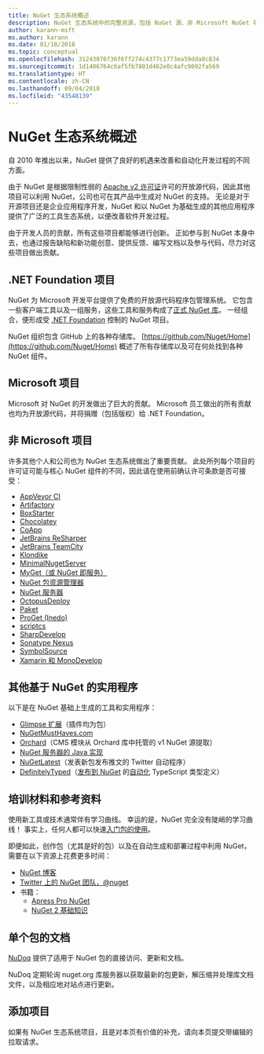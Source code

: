```yaml
---
title: NuGet 生态系统概述
description: NuGet 生态系统中的完整资源，包括 NuGet 源、非 Microsoft NuGet 项目、实用程序和培训材料。
author: karann-msft
ms.author: karann
ms.date: 01/18/2018
ms.topic: conceptual
ms.openlocfilehash: 31243076f36f6ff274c4377c1773ea59dda8c834
ms.sourcegitcommit: 1d1406764c6af5fb7801d462e0c4afc9092fa569
ms.translationtype: HT
ms.contentlocale: zh-CN
ms.lasthandoff: 09/04/2018
ms.locfileid: "43548139"
---
```

# <a name="an-overview-of-the-nuget-ecosystem"></a>NuGet 生态系统概述

自 2010 年推出以来，NuGet 提供了良好的机遇来改善和自动化开发过程的不同方面。

由于 NuGet 是根据限制性弱的 [Apache v2 许可证](http://choosealicense.com/licenses/apache/)许可的开放源代码，因此其他项目可以利用 NuGet，公司也可在其产品中生成对 NuGet 的支持。 无论是对于开源项目还是企业应用程序开发，NuGet 和以 NuGet 为基础生成的其他应用程序提供了广泛的工具生态系统，以便改善软件开发过程。

由于开发人员的贡献，所有这些项目都能够进行创新。 正如参与到 NuGet 本身中去，也通过报告缺陷和新功能创意、提供反馈、编写文档以及参与代码，尽力对这些项目做出贡献。

## <a name="net-foundation-projects"></a>.NET Foundation 项目

NuGet 为 Microsoft 开发平台提供了免费的开放源代码程序包管理系统。 它包含一些客户端工具以及一组服务，这些工具和服务构成了[正式 NuGet 库](http://www.nuget.org)。 一经组合，便形成受 [.NET Foundation](http://www.dotnetfoundation.org/) 控制的 NuGet 项目。

NuGet 组织包含 GitHub 上的各种存储库。 [https://github.com/Nuget/Home](https://github.com/Nuget/Home) 概述了所有存储库以及可在何处找到各种 NuGet 组件。

## <a name="microsoft-projects"></a>Microsoft 项目

Microsoft 对 NuGet 的开发做出了巨大的贡献。 Microsoft 员工做出的所有贡献也均为开放源代码，并将捐赠（包括版权）给 .NET Foundation。

## <a name="non-microsoft-projects"></a>非 Microsoft 项目

许多其他个人和公司也为 NuGet 生态系统做出了重要贡献。 此处所列每个项目的许可证可能与核心 NuGet 组件的不同，因此请在使用前确认许可条款是否可接受：

- [AppVeyor CI](https://www.appveyor.com/)
- [Artifactory](https://www.jfrog.com/artifactory/)
- [BoxStarter](http://boxstarter.org/)
- [Chocolatey](https://chocolatey.org/)
- [CoApp](http://coapp.org/)
- [JetBrains ReSharper](https://resharper-plugins.jetbrains.com/)
- [JetBrains TeamCity](https://www.jetbrains.com/teamcity/)
- [Klondike](https://github.com/themotleyfool/Klondike)
- [MinimalNugetServer](https://github.com/TanukiSharp/MinimalNugetServer)
- [MyGet（或 NuGet 即服务）](http://www.myget.org/)
- [NuGet 包资源管理器](https://github.com/NuGetPackageExplorer/NuGetPackageExplorer)
- [NuGet 服务器](http://nugetserver.net/)
- [OctopusDeploy](https://octopus.com/)
- [Paket](https://fsprojects.github.io/Paket/)
- [ProGet (Inedo)](http://inedo.com/proget)
- [scriptcs](http://scriptcs.net/)
- [SharpDevelop](http://community.sharpdevelop.net/blogs/mattward/archive/2011/01/23/NuGetSupportInSharpDevelop.aspx)
- [Sonatype Nexus](http://www.sonatype.com/nexus-repository-sonatype)
- [SymbolSource](http://www.symbolsource.org/Public)
- [Xamarin 和 MonoDevelop](https://github.com/mrward/monodevelop-nuget-addin)

## <a name="other-nuget-based-utilities"></a>其他基于 NuGet 的实用程序

以下是在 NuGet 基础上生成的工具和实用程序：

- [Glimpse 扩展](http://getglimpse.com/Packages)（插件均为包）
- [NuGetMustHaves.com](http://nugetmusthaves.com/)
- [Orchard](http://www.orchardproject.net/)（CMS 模块从 Orchard 库中托管的 v1 NuGet 源提取）
- [NuGet 服务器的 Java 实现](http://jonnyzzz.com/blog/2012/03/07/nuget-server-in-pure-java/)
- [NuGetLatest](https://twitter.com/NuGetLatest)（发表新包发布推文的 Twitter 自动程序）
- [DefinitelyTyped](http://definitelytyped.org/)（[发布到 NuGet](http://www.nuget.org/packages?q=DefinitelyTyped) 的[自动化](https://github.com/DefinitelyTyped/NugetAutomation/) TypeScript 类型定义）

## <a name="training-materials-and-references"></a>培训材料和参考资料

使用新工具或技术通常伴有学习曲线。 幸运的是，NuGet 完全没有陡峭的学习曲线！ 事实上，任何人都可以快速[入门包的使用](../quickstart/use-a-package.md)。

即便如此，创作包（尤其是好的包）以及在自动生成和部署过程中利用 NuGet，需要在以下资源上花费更多时间：

- [NuGet 博客](http://blog.nuget.org/)
- [Twitter 上的 NuGet 团队，@nuget](http://twitter.com/nuget)
- 书籍：
  - [Apress Pro NuGet](http://bit.ly/ProNuGet)
  - [NuGet 2 基础知识](http://www.amazon.com/NuGet-2-Essentials-Damir-Arh-ebook/dp/B00GTQD5M4)

## <a name="documentation-for-individual-packages"></a>单个包的文档

[NuDoq](http://nudoq.org) 提供了适用于 NuGet 包的直接访问、更新和文档。

NuDoq 定期轮询 nuget.org 库服务器以获取最新的包更新，解压缩并处理库文档文件，以及相应地对站点进行更新。

## <a name="adding-your-project"></a>添加项目

如果有 NuGet 生态系统项目，且是对本页有价值的补充，请向本页提交带编辑的拉取请求。
